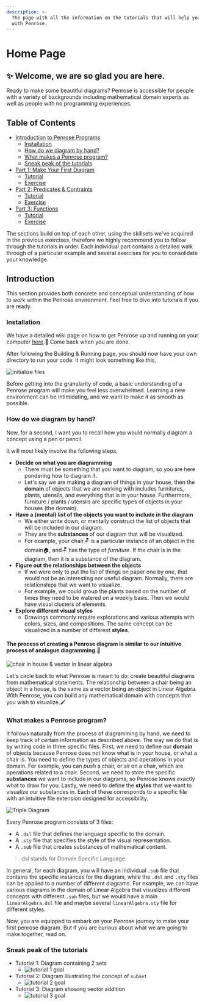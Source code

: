 ```yaml
---
description: >-
  The page with all the information on the tutorials that will help you diagram
  with Penrose.
---
```


# Home Page

## ✨ Welcome, we are so glad you are here.

Ready to make some beautiful diagrams? Penrose is accessible for people with a variety of backgrounds including mathematical domain experts as well as people with no programming experiences.

## Table of Contents

* [Introduction to Penrose Programs](https://github.com/penrose/penrose/blob/docs-edit/tutorial/tutorial.md#introduction)
  * [Installation](https://github.com/penrose/penrose/blob/docs-edit/tutorial/tutorial.md#installation)
  * [How do we diagram by hand?](https://github.com/penrose/penrose/blob/docs-edit/tutorial/tutorial.md#how-do-we-diagram-by-hand)
  * [What makes a Penrose program?](https://github.com/penrose/penrose/blob/docs-edit/tutorial/tutorial.md#what-makes-a-penrose-program)
  * [Sneak peak of the tutorials](https://github.com/penrose/penrose/blob/docs-edit/tutorial/tutorial.md#sneak-peak-of-the-tutorials)
* [Part 1: Make Your First Diagram](https://github.com/penrose/penrose/blob/docs-edit/tutorial/tutorial-p1.md)
  * [Tutorial](https://github.com/penrose/penrose/blob/docs-edit/tutorial/tutorial-p1.md#part-1-penrose-basics)
  * [Exercise](https://github.com/penrose/penrose/blob/docs-edit/tutorial/tutorial-p1.md#exercise)
* [Part 2: Predicates & Contraints](https://github.com/penrose/penrose/blob/docs-edit/tutorial/tutorial-p2.md)
  * [Tutorial](https://github.com/penrose/penrose/blob/docs-edit/tutorial/tutorial-p2.md#part-2-predicates--constraints)
  * [Exercise](https://github.com/penrose/penrose/blob/docs-edit/tutorial/tutorial-p2.md#exercise)
* [Part 3: Functions](https://github.com/penrose/penrose/blob/docs-edit/tutorial/tutorial-p3.md)
  * [Tutorial](https://github.com/penrose/penrose/blob/docs-edit/tutorial/tutorial-p3.md#part-3-functions)
  * [Exercise](https://github.com/penrose/penrose/blob/docs-edit/tutorial/tutorial-p3.md#exercises)

The sections build on top of each other, using the skillsets we've acquired in the previous exercises, therefore we highly recommend you to follow through the tutorials in order. Each individual part contains a detailed walk through of a particular example and several exercises for you to consolidate your knowledge.

## Introduction

This section provides both concrete and conceptual understanding of how to work within the Penrose environment. Feel free to dive into tutorials if you are ready.

### Installation

We have a detailed wiki page on how to get Penrose up and running on your computer [here](https://github.com/penrose/penrose/wiki/Building-and-running).🥳 Come back when you are done.

After following the Building & Running page, you should now have your own directory to run your code. It might look something like this,

![initialize files](https://github.com/penrose/penrose/raw/docs-edit/assets/tutorial/intro/initializa_file.png)

Before getting into the granularity of code, a basic understanding of a Penrose program will make you feel less overwhelmed. Learning a new environment can be intimidating, and we want to make it as smooth as possible.

### How do we diagram by hand?

Now, for a second, I want you to recall how you would normally diagram a concept using a pen or pencil.

It will most likely involve the following steps,

* **Decide on what you are diagramming**
  * There must be something that you want to diagram, so you are here pondering how to diagram it.
  * Let's say we are making a diagram of things in your house, then the **domain** of objects that we are working with includes furnitures, plants, utensils, and everything that is in your house. Furthermore, furniture / plants / utensils are specific types of objects in your houses \(the domain\).
* **Have a \(mental\) list of the objects you want to include in the diagram**
  * We either write down, or mentally construct the list of objects that will be included in our diagram.
  * They are the **substances** of our diagram that will be visualized.
  * For example, your chair🪑 is a particular instance of an object in the domain🏠, and🪑 has the type of _furniture_. If the chair is in the diagram, then it is a substance of the diagram.
* **Figure out the relationships between the objects**
  * If we were only to put the list of things on paper one by one, that would not be an interesting nor useful diagram. Normally, there are relationships that we want to visualize.
  * For example, we could group the plants based on the number of times they need to be watered on a weekly basis. Then we would have visual clusters of elements.
* **Explore different visual styles**
  * Drawings commonly require explorations and various attempts with colors, sizes, and compositions. The same concept can be visualized in a number of different **styles**.

#### The process of creating a Penrose diagram is similar to our intuitive process of analogue diagramming.🎉

![chair in house &amp; vector in linear algebra](https://github.com/penrose/penrose/raw/docs-edit/assets/tutorial/intro/chair-vector.jpg)

Let's circle back to what Penrose is meant to do: create beautiful diagrams from mathematical statements. The relationship between a chair being an object in a house, is the same as a vector being an object in Linear Algebra. With Penrose, you can build any mathematical domain with concepts that you wish to visualize.🖌️

### What makes a Penrose program?

It follows naturally from the process of diagramming by hand, we need to keep track of certain information as described above. The way we do that is by writing code in three specific files. First, we need to define our **domain** of objects because Penrose does not know what is in your house, or what a chair is. You need to define the types of objects and operations in your domain. For example, you can _push_ a chair, or _sit_ on a chair, which are operations related to a chair. Second, we need to store the specific **substances** we want to include in our diagrams, so Penrose knows exactly what to draw for you. Lastly, we need to define the **styles** that we want to visualize our substances in. Each of these corresponds to a specific file with an intuitive file extension designed for accessibility.

![Triple Diagram](https://github.com/penrose/penrose/raw/docs-edit/assets/tutorial/intro/triple_helvetica.png)

Every Penrose program consists of 3 files:

* A `.dsl` file that defines the language specific to the domain.
* A `.sty` file that specifies the style of the visual representation.
* A `.sub` file that creates substances of mathematical content.

> dsl stands for Domain Specific Language.

In general, for each diagram, you will have an individual `.sub` file that contains the specific instances for the diagram, while the `.dsl` and `.sty` files can be applied to a number of different diagrams. For example, we can have various diagrams in the domain of Linear Algebra that visualizes different concepts with different `.sub` files, but we would have a main `linearAlgebra.dsl` file and maybe several `linearAlgebra.sty` file for different styles.

Now, you are equipped to embark on your Penrose journey to make your first penrose diagram. But if you are curious about what we are going to make together, read on.

### Sneak peak of the tutorials

* Tutorial 1: Diagram containing 2 sets
  *   ![tutorial 1 goal](https://github.com/penrose/penrose/raw/docs-edit/assets/tutorial/part1/2sets_nolabel.png)
* Tutorial 2: Diagram illustrating the concept of `subset`
  *   ![tutorial 2 goal](https://github.com/penrose/penrose/blob/docs-edit/assets/tutorial/part2/goal.svg)
* Tutorial 3: Diagram showing vector addition
  *   ![tutorial 3 goal](https://github.com/penrose/penrose/blob/docs-edit/assets/tutorial/part3/using/sum.jpeg)


